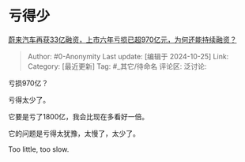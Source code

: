 # 亏得少
[蔚来汽车再获33亿融资，上市六年亏损已超970亿元，为何还能持续融资？](https://www.zhihu.com/question/1651797984/answer/14173155509)

> Author: #0-Anonymity
> Last update: [编辑于 2024-10-25]
> Link:
> Category: [最近更新]
> Tag: #_其它/待命名 
> 评论区:
> 泛讨论:

亏损970亿？

亏得太少了。

它要是亏了1800亿，我会比现在多看好一倍。

它的问题是亏得太犹豫，太慢了，太少了。

Too little, too slow.